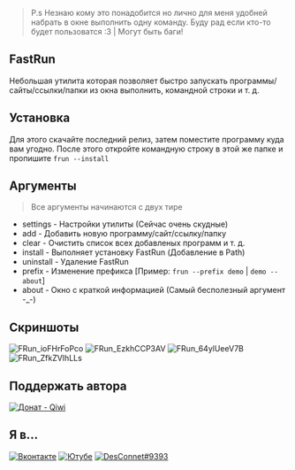 > P.s Незнаю кому это понадобится но лично для меня удобней набрать в окне выполнить одну команду. Буду рад если кто-то будет пользоватся :3 | Могут быть баги!

## FastRun
Небольшая утилита которая позволяет быстро запускать программы/сайты/ссылки/папки из окна выполнить, командной строки и т. д.

## Установка
Для этого скачайте последний релиз, затем поместите программу куда вам угодно. После этого откройте командную строку в этой же папке и пропишите `frun --install`

## Аргументы
> Все аргументы начинаются с двух тире

* settings - Настройки утилиты (Сейчас очень скудные)
* add - Добавить новую программу/сайт/ссылку/папку
* clear - Очистить список всех добавленых программ и т. д.
* install - Выполняет установку FastRun (Добавление в Path)
* uninstall - Удаление FastRun
* prefix - Изменение префикса [Пример: `frun --prefix demo` | `demo --about`]
* about - Окно с краткой информацией (Самый бесполезный аргумент -_-)

## Скриншоты
![FRun_ioFHrFoPco](https://user-images.githubusercontent.com/31757032/230619249-af59de7b-4752-4a1c-875f-913694348259.png)
![FRun_EzkhCCP3AV](https://user-images.githubusercontent.com/31757032/230619294-43dc0443-37ce-47f7-a681-83aae8ff0efb.png)
![FRun_64ylUeeV7B](https://user-images.githubusercontent.com/31757032/230619367-98548141-2e1c-41bf-a642-9d25392a32c0.png)
![FRun_ZfkZVIhLLs](https://user-images.githubusercontent.com/31757032/230619401-3e5a9597-1112-4c80-9e5a-de4b21692e21.png)

## Поддержать автора
[![Донат - Qiwi](https://img.shields.io/badge/Донат-Qiwi-orange?logo=qiwi)](https://qiwi.com/n/theDesConnet)

## Я в...
[![Вконтакте](https://img.shields.io/badge/ВК-blue?logo=vk)](https://vk.com/endnet)
[![Ютубе](https://img.shields.io/badge/Ютубе-FF0000?logo=youtube)](https://youtube.com/c/DesConnet)
[![DesConnet#9393](https://img.shields.io/badge/DesConnet%239393-7289DA?logo=discord&logoColor=white)](https://discord.com/users/1027310755760062545/)


